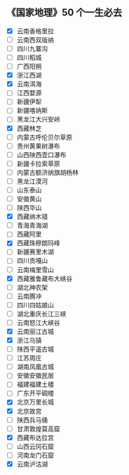## 《国家地理》50 个一生必去

- [x] 云南香格里拉
- [ ] 云南西双版纳
- [ ] 四川九寨沟
- [ ] 四川稻城
- [ ] 广西阳朔
- [x] 浙江西湖
- [x] 云南洱海
- [ ] 江西婺源
- [ ] 新疆伊犁
- [ ] 新疆喀纳斯
- [ ] 黑龙江大兴安岭
- [x] 西藏林芝
- [ ] 内蒙古呼伦贝尔草原
- [ ] 贵州黄果树瀑布
- [ ] 山西陕西壶口瀑布
- [ ] 新疆卡拉索草原
- [ ] 内蒙古额济纳旗胡杨林
- [ ] 黑龙江漠河
- [ ] 山东泰山
- [ ] 安徽黄山
- [ ] 陕西华山
- [x] 西藏纳木错
- [ ] 青海青海湖
- [ ] 西藏阿里
- [x] 西藏珠穆朗玛峰
- [ ] 新疆赛里木湖
- [ ] 四川贡嘎山
- [ ] 云南梅里雪山
- [x] 西藏雅鲁藏布大峡谷
- [ ] 湖北神农架
- [ ] 云南腾冲
- [ ] 四川四姑娘山
- [ ] 湖北重庆长江三峡
- [ ] 云南怒江大峡谷
- [x] 云南丽江古城
- [x] 浙江乌镇
- [ ] 陕西平遥古城
- [ ] 江苏周庄
- [ ] 湖南凤凰古城
- [ ] 安徽安徽民居
- [ ] 福建福建土楼
- [ ] 广东开平碉楼
- [x] 北京万里长城
- [x] 北京故宫
- [ ] 陕西兵马俑
- [ ] 甘肃敦煌莫高窟
- [x] 西藏布达拉宫
- [ ] 山西云冈石窟
- [ ] 河南龙门石窟
- [x] 云南泸沽湖